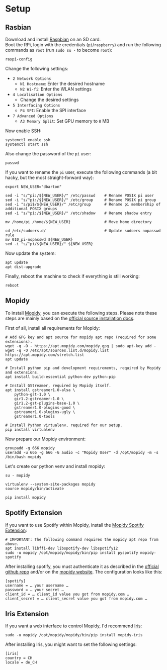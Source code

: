 Setup
=====

Rasbian
-------

Download and install [Raspbian](https://raspbian.org/) on an SD card.  
Boot the RPi, login with the credentials (`pi`/`raspberry`) and run the following commands as `root` (run `sudo su -` to become `root`):

```
raspi-config
```

Change the following settings:

- `2 Network Options`
    - `N1 Hostname`: Enter the desired hostname
    - `N2 Wi-fi`: Enter the WLAN settings
- `4 Localisation Options`
    - Change the desired settings
- `5 Interfacing Options`
    - `P4 SPI`: Enable the SPI interface
- `7 Advanced Options`
    - `A3 Memory Split`: Set GPU memory to `8` MB

Now enable SSH:

```
systemctl enable ssh
systemctl start ssh
```

Also change the password of the `pi` user:

```
passwd
```

If you want to rename the `pi` user, execute the following commands (a bit hacky, but the most straight-forward way):

```
export NEW_USER="dbarton"

sed -i "s/^pi:/${NEW_USER}/" /etc/passwd    # Rename POSIX pi user
sed -i "s/^pi:/${NEW_USER}/" /etc/group     # Rename POSIX pi group
sed -i "s/pi$/${NEW_USER}/" /etc/group      # Rename pi membership of additional POSIX groups
sed -i "s/^pi:/${NEW_USER}/" /etc/shadow    # Rename shadow entry

mv /home/pi /home/${NEW_USER}               # Move home directory

cd /etc/sudoers.d/                          # Update sudoers nopasswd rule
mv 010_pi-nopasswd ${NEW_USER}
sed -i "s/^pi/${NEW_USER}/" ${NEW_USER} 
```

Now update the system:

```
apt update
apt dist-upgrade
```

Finally, reboot the machine to check if everything is still working:

```
reboot
```

Mopidy
------

To install [Mopidy](https://www.mopidy.com/), you can execute the following steps. Please note these steps are mainly based on the [official source installation docs](http://docs.mopidy.com/en/latest/installation/source/).

First of all, install all requirements for Mopidy:

```
# Add GPG key and apt source for mopidy apt repo (required for some extensions).
wget -q -O - https://apt.mopidy.com/mopidy.gpg | sudo apt-key add -
wget -q -O /etc/apt/sources.list.d/mopidy.list https://apt.mopidy.com/stretch.list
apt update

# Install python pip and development requirements, required by Mopidy and extensions.
apt install build-essential python-dev python-pip

# Install GStreamer, required by Mopidy itself.
apt install gstreamer1.0-alsa \
    python-gst-1.0 \
    gir1.2-gstreamer-1.0 \
    gir1.2-gst-plugins-base-1.0 \
    gstreamer1.0-plugins-good \
    gstreamer1.0-plugins-ugly \
    gstreamer1.0-tools

# Install Python virtualenv, required for our setup.
pip install virtualenv
```

Now prepare our Mopidy environment:

```
groupadd -g 666 mopidy
useradd -u 666 -g 666 -G audio -c "Mopidy User" -d /opt/mopidy -m -s /bin/bash mopidy
```

Let's create our python venv and install mopidy:

```
su - mopidy

virtualenv --system-site-packages mopidy
source mopidy/bin/activate

pip install mopidy
```

Spotify Extension
-----------------

If you want to use Spotify within Mopidy, install the [Mopidy Spotify Extension](https://github.com/mopidy/mopidy-spotify):

```
# IMPORTANT: The following command requires the mopidy apt repo from above.
apt install libffi-dev libspotify-dev libspotify12 
sudo -u mopidy /opt/mopidy/mopidy/bin/pip install pyspotify mopidy-spotify
```

After installing spotify, you must authenticate it as described in the [official github repo](https://github.com/mopidy/mopidy-spotify#configuration) and/or on the [mopidy website](https://www.mopidy.com/authenticate/#spotify). The configuration looks like this:

```
[spotify]
username = … your username …
password = … your secret …
client_id = … client_id value you got from mopidy.com …
client_secret = … client_secret value you got from mopidy.com …
```

Iris Extension
--------------

If you want a web interface to control Mopidy, I'd recommend [Iris](https://github.com/jaedb/Iris):

```
sudo -u mopidy /opt/mopidy/mopidy/bin/pip install mopidy-iris
```

After installing Iris, you might want to set the following settings:

```
[iris]
country = CH
locale = de_CH
```